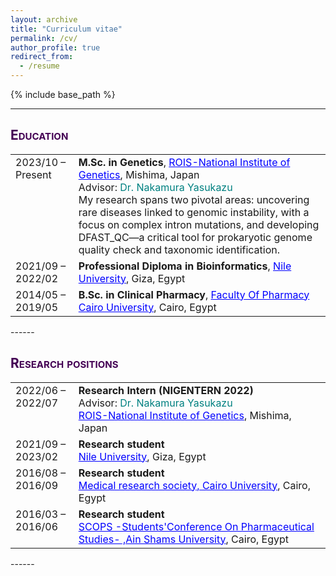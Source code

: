 ```yaml
---
layout: archive
title: "Curriculum vitae"
permalink: /cv/
author_profile: true
redirect_from:
  - /resume
---
```


{% include base_path %}

------
## <span style="font-variant:small-caps;"><span style="color:#440154">**Education**</span></span>

<table style="border: none; width: 100%; font-size: 16px;">
  <tr>
    <td style="border: none; width: 20%; vertical-align: top;">2023/10 – Present</td>
    <td style="border: none;">
      <b>M.Sc. in Genetics</b>, <a href="https://www.nig.ac.jp/nig/" style="color: blue;">ROIS-National Institute of Genetics</a>, Mishima, Japan<br>
      Advisor: <span style="color:teal;">Dr. Nakamura Yasukazu</span><br>
      My research spans two pivotal areas: uncovering rare diseases linked to genomic instability, with a focus on complex intron mutations, and developing DFAST_QC—a critical tool for prokaryotic genome quality check and taxonomic identification.<br>
    </td>
  </tr>
  <tr>
    <td style="border: none; width: 20%; vertical-align: top;">2021/09 – 2022/02</td>
    <td style="border: none;">
      <b>Professional Diploma in Bioinformatics</b>, <a href="https://nu.edu.eg/" style="color: blue;">Nile University</a>, Giza, Egypt<br>
    </td>
  </tr>
  <tr>
    <td style="border: none; width: 20%; vertical-align: top;">2014/05 – 2019/05</td>
    <td style="border: none;">
      <b>B.Sc. in Clinical Pharmacy</b>, <a href="https://gauhati.ac.in/" style="color: blue;">Faculty Of Pharmacy Cairo University</a>, Cairo, Egypt<br>
    </td>
  </tr>
</table>
------

## <span style="font-variant:small-caps;"><span style="color:#440154">**Research positions**</span></span>

<table style="border: none; width: 100%; font-size: 16px;">
  <tr>
    <td style="border: none; width: 20%; vertical-align: top;">2022/06 – 2022/07</td>
    <td style="border: none;">
      <b>Research Intern (NIGENTERN 2022)</b><br>
      Advisor: <span style="color:teal;">Dr. Nakamura Yasukazu</span><br> 
      <a href="https://www.nig.ac.jp/nig/" style="color: blue;">ROIS-National Institute of Genetics</a>, Mishima, Japan<br>
    </td>
  </tr>
  <tr>
    <td style="border: none; width: 20%; vertical-align: top;">2021/09 – 2023/02</td>
    <td style="border: none;">
      <b>Research student</b><br>
      <a href="https://nu.edu.eg/" style="color: blue;">Nile University</a>, Giza, Egypt<br>
    </td>
  </tr>
  <tr>
    <td style="border: none; width: 20%; vertical-align: top;">2016/08 – 2016/09</td>
    <td style="border: none;">
      <b>Research student</b><br>
      <a href="http://mrsug.weebly.com/" style="color: blue;">Medical research society, Cairo University</a>, Cairo, Egypt<br>
    </td>
  </tr>
  <tr>
    <td style="border: none; width: 20%; vertical-align: top;">2016/03 – 2016/06</td>
    <td style="border: none;">
      <b>Research student</b><br>
      <a href="https://www.facebook.com/scops.page/" style="color: blue;">SCOPS -Students'Conference On Pharmaceutical Studies- ,Ain Shams University</a>, Cairo, Egypt<br>
    </td>
  </tr>
</table>
------
